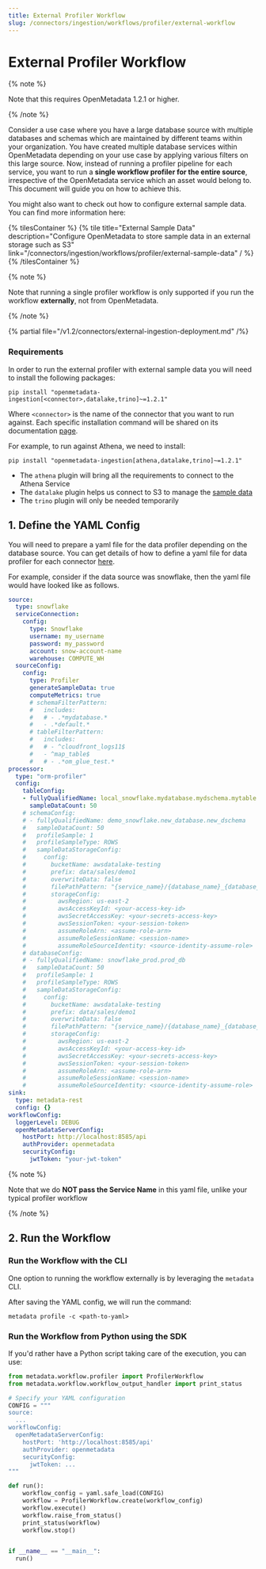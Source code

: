 ```yaml
---
title: External Profiler Workflow
slug: /connectors/ingestion/workflows/profiler/external-workflow
---
```


# External Profiler Workflow

{% note %}

Note that this requires OpenMetadata 1.2.1 or higher.

{% /note %}

Consider a use case where you have a large database source with multiple databases and schemas which are maintained by 
different teams within your organization. You have created multiple database services within OpenMetadata depending on 
your use case by applying various filters on this large source. Now, instead of running a profiler pipeline for each 
service, you want to run a **single workflow profiler for the entire source**, irrespective of the OpenMetadata service which
an asset would belong to. This document will guide you on how to achieve this.

You might also want to check out how to configure external sample data. You can find more information here:

{% tilesContainer %}
{% tile
title="External Sample Data"
description="Configure OpenMetadata to store sample data in an external storage such as S3"
link="/connectors/ingestion/workflows/profiler/external-sample-data"
/ %}
{% /tilesContainer %}


{% note %}

Note that running a single profiler workflow is only supported if you run the workflow **externally**, not from OpenMetadata.

{% /note %}

{% partial file="/v1.2/connectors/external-ingestion-deployment.md" /%}

### Requirements

In order to run the external profiler with external sample data you will need to install the following packages:

```commandline
pip install "openmetadata-ingestion[<connector>,datalake,trino]~=1.2.1"
```

Where `<connector>` is the name of the connector that you want to run against. Each specific installation command
will be shared on its documentation [page](/connectors/database).

For example, to run against Athena, we need to install:

```commandline
pip install "openmetadata-ingestion[athena,datalake,trino]~=1.2.1"
```

- The `athena` plugin will bring all the requirements to connect to the Athena Service
- The `datalake` plugin helps us connect to S3 to manage the [sample data](/connectors/ingestion/workflows/profiler/external-sample-data)
- The `trino` plugin will only be needed temporarily

## 1. Define the YAML Config

You will need to prepare a yaml file for the data profiler depending on the database source. 
You can get details of how to define a yaml file for data profiler for each connector [here](/connectors/database).

For example, consider if the data source was snowflake, then the yaml file would have looked like as follows.


```snowflake_external_profiler.yaml
source:
  type: snowflake
  serviceConnection:
    config:
      type: Snowflake
      username: my_username
      password: my_password
      account: snow-account-name
      warehouse: COMPUTE_WH
  sourceConfig:
    config:
      type: Profiler
      generateSampleData: true
      computeMetrics: true
      # schemaFilterPattern:
      #   includes:
      #   # - .*mydatabase.*
      #   - .*default.*
      # tableFilterPattern:
      #   includes:
      #   # - ^cloudfront_logs11$
      #   - ^map_table$
      #   # - .*om_glue_test.*
processor:
  type: "orm-profiler"
  config:
    tableConfig:
    - fullyQualifiedName: local_snowflake.mydatabase.mydschema.mytable
      sampleDataCount: 50
    # schemaConfig:
    # - fullyQualifiedName: demo_snowflake.new_database.new_dschema
    #   sampleDataCount: 50
    #   profileSample: 1
    #   profileSampleType: ROWS
    #   sampleDataStorageConfig:
    #     config:
    #       bucketName: awsdatalake-testing
    #       prefix: data/sales/demo1
    #       overwriteData: false
    #       filePathPattern: "{service_name}/{database_name}_{database_schema_name}_{table_name}.parquet"
    #       storageConfig:
    #         awsRegion: us-east-2
    #         awsAccessKeyId: <your-access-key-id>
    #         awsSecretAccessKey: <your-secrets-access-key>
    #         awsSessionToken: <your-session-token>
    #         assumeRoleArn: <assume-role-arn>
    #         assumeRoleSessionName: <session-name>
    #         assumeRoleSourceIdentity: <source-identity-assume-role>
    # databaseConfig:
    # - fullyQualifiedName: snowflake_prod.prod_db
    #   sampleDataCount: 50
    #   profileSample: 1
    #   profileSampleType: ROWS
    #   sampleDataStorageConfig:
    #     config:
    #       bucketName: awsdatalake-testing
    #       prefix: data/sales/demo1
    #       overwriteData: false
    #       filePathPattern: "{service_name}/{database_name}_{database_schema_name}_{table_name}.parquet"
    #       storageConfig:
    #         awsRegion: us-east-2
    #         awsAccessKeyId: <your-access-key-id>
    #         awsSecretAccessKey: <your-secrets-access-key>
    #         awsSessionToken: <your-session-token>
    #         assumeRoleArn: <assume-role-arn>
    #         assumeRoleSessionName: <session-name>
    #         assumeRoleSourceIdentity: <source-identity-assume-role>
sink:
  type: metadata-rest
  config: {}
workflowConfig:
  loggerLevel: DEBUG
  openMetadataServerConfig:
    hostPort: http://localhost:8585/api
    authProvider: openmetadata
    securityConfig:
      jwtToken: "your-jwt-token"

```

{% note %}

Note that we do **NOT pass the Service Name** in this yaml file, unlike your typical profiler workflow

{% /note %}


## 2. Run the Workflow

### Run the Workflow with the CLI

One option to running the workflow externally is by leveraging the `metadata` CLI.

After saving the YAML config, we will run the command:

```
metadata profile -c <path-to-yaml>
```

### Run the Workflow from Python using the SDK

If you'd rather have a Python script taking care of the execution, you can use:

```python
from metadata.workflow.profiler import ProfilerWorkflow
from metadata.workflow.workflow_output_handler import print_status

# Specify your YAML configuration
CONFIG = """
source:
  ...
workflowConfig:
  openMetadataServerConfig:
    hostPort: 'http://localhost:8585/api'
    authProvider: openmetadata
    securityConfig:
      jwtToken: ...
"""

def run():
    workflow_config = yaml.safe_load(CONFIG)
    workflow = ProfilerWorkflow.create(workflow_config)
    workflow.execute()
    workflow.raise_from_status()
    print_status(workflow)
    workflow.stop()


if __name__ == "__main__":
  run()
```
